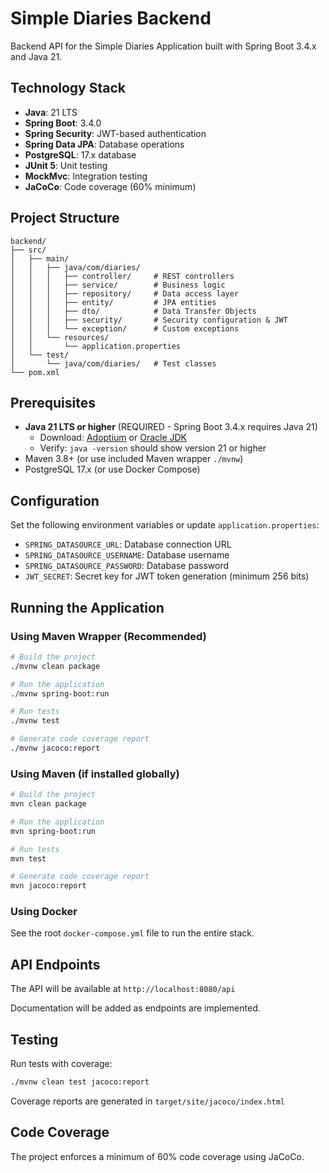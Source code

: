 # Simple Diaries Backend

Backend API for the Simple Diaries Application built with Spring Boot 3.4.x and Java 21.

## Technology Stack

- **Java**: 21 LTS
- **Spring Boot**: 3.4.0
- **Spring Security**: JWT-based authentication
- **Spring Data JPA**: Database operations
- **PostgreSQL**: 17.x database
- **JUnit 5**: Unit testing
- **MockMvc**: Integration testing
- **JaCoCo**: Code coverage (60% minimum)

## Project Structure

```
backend/
├── src/
│   ├── main/
│   │   ├── java/com/diaries/
│   │   │   ├── controller/     # REST controllers
│   │   │   ├── service/        # Business logic
│   │   │   ├── repository/     # Data access layer
│   │   │   ├── entity/         # JPA entities
│   │   │   ├── dto/            # Data Transfer Objects
│   │   │   ├── security/       # Security configuration & JWT
│   │   │   └── exception/      # Custom exceptions
│   │   └── resources/
│   │       └── application.properties
│   └── test/
│       └── java/com/diaries/   # Test classes
└── pom.xml
```

## Prerequisites

- **Java 21 LTS or higher** (REQUIRED - Spring Boot 3.4.x requires Java 21)
  - Download: [Adoptium](https://adoptium.net/) or [Oracle JDK](https://www.oracle.com/java/technologies/downloads/)
  - Verify: `java -version` should show version 21 or higher
- Maven 3.8+ (or use included Maven wrapper `./mvnw`)
- PostgreSQL 17.x (or use Docker Compose)

## Configuration

Set the following environment variables or update `application.properties`:

- `SPRING_DATASOURCE_URL`: Database connection URL
- `SPRING_DATASOURCE_USERNAME`: Database username
- `SPRING_DATASOURCE_PASSWORD`: Database password
- `JWT_SECRET`: Secret key for JWT token generation (minimum 256 bits)

## Running the Application

### Using Maven Wrapper (Recommended)

```bash
# Build the project
./mvnw clean package

# Run the application
./mvnw spring-boot:run

# Run tests
./mvnw test

# Generate code coverage report
./mvnw jacoco:report
```

### Using Maven (if installed globally)

```bash
# Build the project
mvn clean package

# Run the application
mvn spring-boot:run

# Run tests
mvn test

# Generate code coverage report
mvn jacoco:report
```

### Using Docker

See the root `docker-compose.yml` file to run the entire stack.

## API Endpoints

The API will be available at `http://localhost:8080/api`

Documentation will be added as endpoints are implemented.

## Testing

Run tests with coverage:

```bash
./mvnw clean test jacoco:report
```

Coverage reports are generated in `target/site/jacoco/index.html`

## Code Coverage

The project enforces a minimum of 60% code coverage using JaCoCo.
